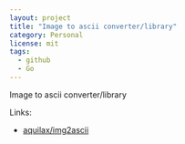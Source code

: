 ```yaml
---
layout: project
title: "Image to ascii converter/library"
category: Personal
license: mit
tags:
  - github
  - Go
---
```


Image to ascii converter/library

Links:


* [aquilax/img2ascii](https://github.com/aquilax/img2ascii)
